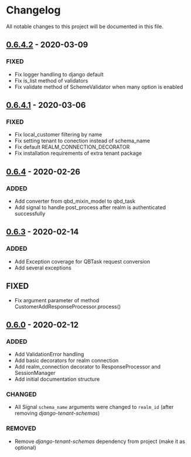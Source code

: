 # Changelog

All notable changes to this project will be documented in this file.

## [0.6.4.2] - 2020-03-09

### FIXED

- Fix logger handling to django default
- Fix is_list method of validators
- Fix validate method of SchemeValidator when many option is enabled

## [0.6.4.1] - 2020-03-06

### FIXED

- Fix local_customer filtering by name
- Fix setting tenant to conection instead of schema_name
- Fix default REALM_CONNECTION_DECORATOR
- Fix installation requirements of extra tenant package


## [0.6.4] - 2020-02-26

### ADDED

- Add converter from qbd_mixin_model to qbd_task
- Add signal to handle post_process after realm is authenticated successfully

## [0.6.3] - 2020-02-14

### ADDED

- Add Exception coverage for QBTask request conversion
- Add several exceptions

## FIXED

- Fix argument parameter of method CustomerAddResponseProcessor.process()  

## [0.6.0] - 2020-02-12

### ADDED

- Add ValidationError handling
- Add basic decorators for realm connection
- Add realm_connection decorator to ResponseProcessor and SessionManager
- Add initial documentation structure

### CHANGED

- All Signal `schema_name` arguments were changed to `realm_id` (after removing *django-tenant-schemas*)

### REMOVED

- Remove *django-tenant-schemas* dependency from project (make it as optional)


[0.6.0]: https://github.com/weltlink/django-quickbooks/compare/0.5...0.6
[0.6.3]: https://github.com/weltlink/django-quickbooks/compare/0.6...0.6.3
[0.6.4]: https://github.com/weltlink/django-quickbooks/compare/0.6.3...0.6.4
[0.6.4.1]: https://github.com/weltlink/django-quickbooks/compare/0.6.4...0.6.4.1
[0.6.4.2]: https://github.com/weltlink/django-quickbooks/compare/0.6.4.1...0.6.4.2
